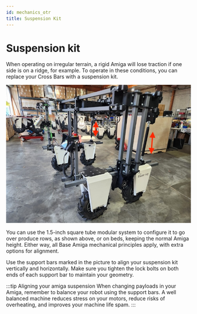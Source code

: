 ```yaml
---
id: mechanics_otr
title: Suspension Kit
---
```

# Suspension kit

When operating on irregular terrain, a rigid Amiga will lose traction if one side is on a ridge, for example. To operate in these conditions, you can replace your Cross Bars with a suspension kit.

![image of an Over The Roll Suspension Kit in Amiga](./assets/otr.jpeg)

You can use the 1.5-inch square tube modular system to configure it to go over produce rows, as shown above, or on beds, keeping the normal Amiga height. Either way, all Base Amiga mechanical principles apply, with extra options for alignment.

Use the support bars marked in the picture to align your suspension kit vertically and horizontally. Make sure you tighten the lock bolts on both ends of each support bar to maintain your geometry.

:::tip Aligning your amiga suspension
When changing payloads in your Amiga, remember to balance your robot using the support bars. A well balanced machine reduces stress on your motors, reduce risks of overheating, and improves your machine life spam.
:::
